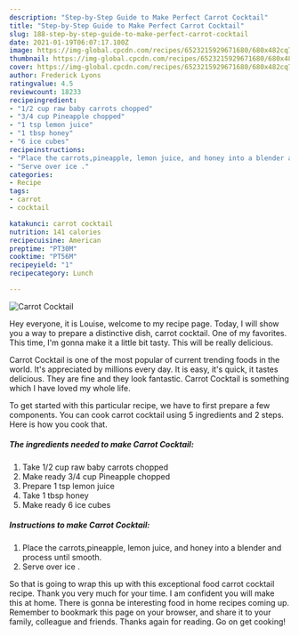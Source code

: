 ```yaml
---
description: "Step-by-Step Guide to Make Perfect Carrot Cocktail"
title: "Step-by-Step Guide to Make Perfect Carrot Cocktail"
slug: 188-step-by-step-guide-to-make-perfect-carrot-cocktail
date: 2021-01-19T06:07:17.100Z
image: https://img-global.cpcdn.com/recipes/6523215929671680/680x482cq70/carrot-cocktail-recipe-main-photo.jpg
thumbnail: https://img-global.cpcdn.com/recipes/6523215929671680/680x482cq70/carrot-cocktail-recipe-main-photo.jpg
cover: https://img-global.cpcdn.com/recipes/6523215929671680/680x482cq70/carrot-cocktail-recipe-main-photo.jpg
author: Frederick Lyons
ratingvalue: 4.5
reviewcount: 18233
recipeingredient:
- "1/2 cup raw baby carrots chopped"
- "3/4 cup Pineapple chopped"
- "1 tsp lemon juice"
- "1 tbsp honey"
- "6 ice cubes"
recipeinstructions:
- "Place the carrots,pineapple, lemon juice, and honey into a blender and process until smooth."
- "Serve over ice ."
categories:
- Recipe
tags:
- carrot
- cocktail

katakunci: carrot cocktail 
nutrition: 141 calories
recipecuisine: American
preptime: "PT30M"
cooktime: "PT56M"
recipeyield: "1"
recipecategory: Lunch

---
```



![Carrot Cocktail](https://img-global.cpcdn.com/recipes/6523215929671680/680x482cq70/carrot-cocktail-recipe-main-photo.jpg)

Hey everyone, it is Louise, welcome to my recipe page. Today, I will show you a way to prepare a distinctive dish, carrot cocktail. One of my favorites. This time, I'm gonna make it a little bit tasty. This will be really delicious.

Carrot Cocktail is one of the most popular of current trending foods in the world. It's appreciated by millions every day. It is easy, it's quick, it tastes delicious. They are fine and they look fantastic. Carrot Cocktail is something which I have loved my whole life.




To get started with this particular recipe, we have to first prepare a few components. You can cook carrot cocktail using 5 ingredients and 2 steps. Here is how you cook that.

<!--inarticleads1-->

##### The ingredients needed to make Carrot Cocktail:

1. Take 1/2 cup raw baby carrots chopped
1. Make ready 3/4 cup Pineapple chopped
1. Prepare 1 tsp lemon juice
1. Take 1 tbsp honey
1. Make ready 6 ice cubes




<!--inarticleads2-->

##### Instructions to make Carrot Cocktail:

1. Place the carrots,pineapple, lemon juice, and honey into a blender and process until smooth.
1. Serve over ice .




So that is going to wrap this up with this exceptional food carrot cocktail recipe. Thank you very much for your time. I am confident you will make this at home. There is gonna be interesting food in home recipes coming up. Remember to bookmark this page on your browser, and share it to your family, colleague and friends. Thanks again for reading. Go on get cooking!
